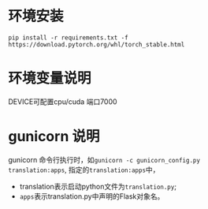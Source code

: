 # 环境安装

```shell
pip install -r requirements.txt -f https://download.pytorch.org/whl/torch_stable.html
```


# 环境变量说明

DEVICE可配置cpu/cuda
端口7000

# gunicorn 说明
gunicorn 命令行执行时，如`gunicorn -c gunicorn_config.py translation:apps`,
指定的`translation:apps`中，
* translation表示启动python文件为`translation.py`; 
* `apps`表示translation.py中声明的Flask对象名。